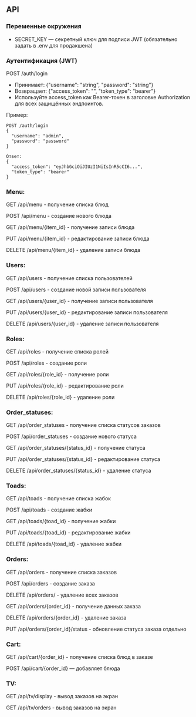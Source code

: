 ## API

### Переменные окружения

- SECRET_KEY — секретный ключ для подписи JWT (обязательно задать в .env для продакшена)

### **Аутентификация (JWT)**

POST /auth/login
- Принимает: {"username": "string", "password": "string"}
- Возвращает: {"access_token": "<JWT>", "token_type": "bearer"}
- Используйте access_token как Bearer-токен в заголовке Authorization для всех защищённых эндпоинтов.

Пример:

```
POST /auth/login
{
  "username": "admin",
  "password": "password"
}

Ответ:
{
  "access_token": "eyJhbGciOiJIUzI1NiIsInR5cCI6...",
  "token_type": "bearer"
}
```

### **Menu:**

GET /api/menu - получение списка блюд

POST /api/menu - создание нового блюда

GET /api/menu/{item_id} - получение записи блюда

PUT /api/menu/{item_id} - редактирование записи блюда

DELETE /api/menu/{item_id} - удаление записи блюда

### **Users:**

GET /api/users - получение списка пользователей

POST /api/users - создание новой записи пользователя

GET /api/users/{user_id} - получение записи пользователя

PUT /api/users/{user_id} - редактирование записи пользователя

DELETE /api/users/{user_id} - удаление записи пользователя

### **Roles:**

GET /api/roles - получение списка ролей

POST /api/roles - создание роли

GET /api/roles/{role_id} - получение роли

PUT /api/roles/{role_id} - редактирование роли

DELETE /api/roles/{role_id} - удаление роли

### **Order_statuses:**

GET /api/order_statuses - получение списка статусов заказов

POST /api/order_statuses - создание нового статуса

GET /api/order_statuses/{status_id} - получение статуса

PUT /api/order_statuses/{status_id} - редактирование статуса

DELETE /api/order_statuses/{status_id} - удаление статуса

### **Toads:**

GET /api/toads - получение списка жабок

POST /api/toads - создание жабки

GET /api/toads/{toad_id} - получение жабки

PUT /api/toads/{toad_id} - редактирование жабки

DELETE /api/toads/{toad_id} - удаление жабки

### **Orders:**

GET /api/orders - получение списка заказов

POST /api/orders - создание заказа

DELETE /api/orders/ - удаление всех заказов

GET /api/orders/{order_id} - получение данных заказа

DELETE /api/orders/{order_id} - удаление заказа

PUT /api/orders/{order_id}/status - обновление статуса заказа отдельно

### **Cart:** 

GET /api/cart/{order_id} - получение списка блюд в заказе

POST /api/cart/{order_id} — добавляет блюда

### **TV:**

GET /api/tv/display - вывод заказов на экран

GET /api/tv/orders - вывод заказов на экран



